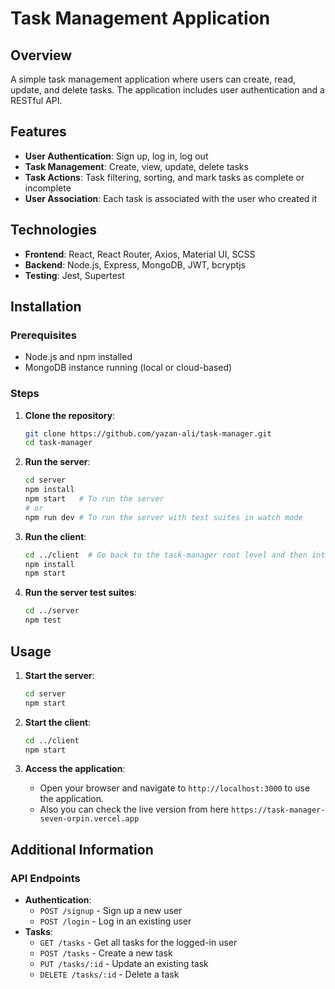 # Task Management Application

## Overview
A simple task management application where users can create, read, update, and delete tasks. The application includes user authentication and a RESTful API.

## Features
- **User Authentication**: Sign up, log in, log out
- **Task Management**: Create, view, update, delete tasks
- **Task Actions**: Task filtering, sorting, and mark tasks as complete or incomplete
- **User Association**: Each task is associated with the user who created it

## Technologies
- **Frontend**: React, React Router, Axios, Material UI, SCSS
- **Backend**: Node.js, Express, MongoDB, JWT, bcryptjs
- **Testing**: Jest, Supertest

## Installation

### Prerequisites
- Node.js and npm installed
- MongoDB instance running (local or cloud-based)

### Steps

1. **Clone the repository**:
    ```bash
    git clone https://github.com/yazan-ali/task-manager.git
    cd task-manager
    ```

2. **Run the server**:
    ```bash
    cd server
    npm install
    npm start   # To run the server
    # or
    npm run dev # To run the server with test suites in watch mode
    ```

3. **Run the client**:
    ```bash
    cd ../client  # Go back to the task-manager root level and then into the client directory
    npm install
    npm start
    ```

4. **Run the server test suites**:
    ```bash
    cd ../server
    npm test
    ```

## Usage

1. **Start the server**:
    ```bash
    cd server
    npm start
    ```

2. **Start the client**:
    ```bash
    cd ../client
    npm start
    ```

3. **Access the application**:
    - Open your browser and navigate to `http://localhost:3000` to use the application.
    - Also you can check the live version from here `https://task-manager-seven-orpin.vercel.app`

## Additional Information


### API Endpoints

- **Authentication**:
    - `POST /signup` - Sign up a new user
    - `POST /login` - Log in an existing user
- **Tasks**:
    - `GET /tasks` - Get all tasks for the logged-in user
    - `POST /tasks` - Create a new task
    - `PUT /tasks/:id` - Update an existing task
    - `DELETE /tasks/:id` - Delete a task